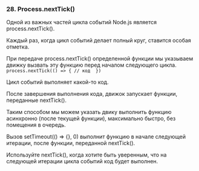 ### 28\. Process.nextTick()

Одной из важных частей цикла событий Node.js является process.nextTick(). 

Каждый раз, когда цикл событий делает полный круг, ставится особая отметка. 

При передаче process.nextTick() определенной функции мы указываем движку вызвать эту функцию перед началом следующего цикла. 
`
process.nextTick(() => {
        // код 
    })
`

Цикл событий выполняет какой-то код. 

После завершения выполнения кода, движок запускает функции, переданные nextTick(). 

Таким способом мы можем указать двику выполнить функцию асинхронно (после текущей функции), максимально быстро, без помещения в очередь. 

Вызов setTimeout(() =\> {}, 0) выполнит функцию в начале следующей итерации, после функции, переданной nextTick(). 

Используйте nextTick(), когда хотите быть уверенным, что на следующей итерации цикла событий код будет выполнен.

